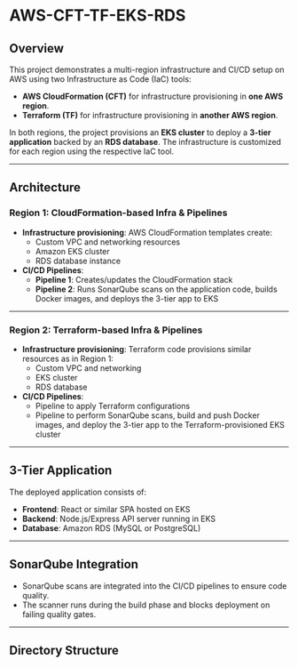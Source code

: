 # AWS-CFT-TF-EKS-RDS

## Overview

This project demonstrates a multi-region infrastructure and CI/CD setup on AWS using two Infrastructure as Code (IaC) tools:

- **AWS CloudFormation (CFT)** for infrastructure provisioning in **one AWS region**.
- **Terraform (TF)** for infrastructure provisioning in **another AWS region**.

In both regions, the project provisions an **EKS cluster** to deploy a **3-tier application** backed by an **RDS database**. The infrastructure is customized for each region using the respective IaC tool.

---

## Architecture

### Region 1: CloudFormation-based Infra & Pipelines

- **Infrastructure provisioning**: AWS CloudFormation templates create:
  - Custom VPC and networking resources
  - Amazon EKS cluster
  - RDS database instance
- **CI/CD Pipelines**:
  - **Pipeline 1**: Creates/updates the CloudFormation stack
  - **Pipeline 2**: Runs SonarQube scans on the application code, builds Docker images, and deploys the 3-tier app to EKS

---

### Region 2: Terraform-based Infra & Pipelines

- **Infrastructure provisioning**: Terraform code provisions similar resources as in Region 1:
  - Custom VPC and networking
  - EKS cluster
  - RDS database
- **CI/CD Pipelines**:
  - Pipeline to apply Terraform configurations
  - Pipeline to perform SonarQube scans, build and push Docker images, and deploy the 3-tier app to the Terraform-provisioned EKS cluster

---

## 3-Tier Application

The deployed application consists of:

- **Frontend**: React or similar SPA hosted on EKS
- **Backend**: Node.js/Express API server running in EKS
- **Database**: Amazon RDS (MySQL or PostgreSQL)

---

## SonarQube Integration

- SonarQube scans are integrated into the CI/CD pipelines to ensure code quality.
- The scanner runs during the build phase and blocks deployment on failing quality gates.

---

## Directory Structure

